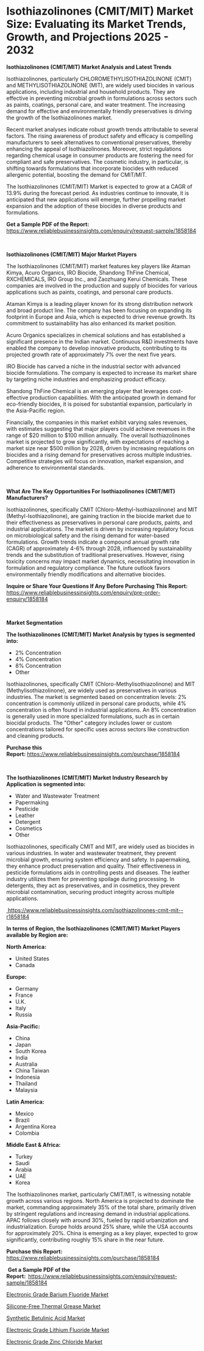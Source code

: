 <p><h1>Isothiazolinones (CMIT/MIT) Market Size: Evaluating its Market Trends, Growth, and Projections 2025 - 2032</h1></p><p><strong>Isothiazolinones (CMIT/MIT) Market Analysis and Latest Trends</strong></p>
<p><p>Isothiazolinones, particularly CHLOROMETHYLISOTHIAZOLINONE (CMIT) and METHYLISOTHIAZOLINONE (MIT), are widely used biocides in various applications, including industrial and household products. They are effective in preventing microbial growth in formulations across sectors such as paints, coatings, personal care, and water treatment. The increasing demand for effective and environmentally friendly preservatives is driving the growth of the Isothiazolinones market.</p><p>Recent market analyses indicate robust growth trends attributable to several factors. The rising awareness of product safety and efficacy is compelling manufacturers to seek alternatives to conventional preservatives, thereby enhancing the appeal of Isothiazolinones. Moreover, strict regulations regarding chemical usage in consumer products are fostering the need for compliant and safe preservatives. The cosmetic industry, in particular, is shifting towards formulations that incorporate biocides with reduced allergenic potential, boosting the demand for CMIT/MIT.</p><p>The Isothiazolinones (CMIT/MIT) Market is expected to grow at a CAGR of 13.9% during the forecast period. As industries continue to innovate, it is anticipated that new applications will emerge, further propelling market expansion and the adoption of these biocides in diverse products and formulations.</p></p>
<p><strong>Get a Sample PDF of the Report:&nbsp;</strong> <a href="https://www.reliablebusinessinsights.com/enquiry/request-sample/1858184?utm_campaign=1091&utm_medium=2&utm_source=Github&utm_content=ia&utm_term=03042025&utm_id=isothiazolinones-cmitmit">https://www.reliablebusinessinsights.com/enquiry/request-sample/1858184</a></p>
<p>&nbsp;</p>
<p><strong>Isothiazolinones (CMIT/MIT) Major Market Players</strong></p>
<p><p>The Isothiazolinones (CMIT/MIT) market features key players like Ataman Kimya, Acuro Organics, IRO Biocide, Shandong ThFine Chemical, RXCHEMICALS, IRO Group Inc., and Zaozhuang Kerui Chemicals. These companies are involved in the production and supply of biocides for various applications such as paints, coatings, and personal care products.</p><p>Ataman Kimya is a leading player known for its strong distribution network and broad product line. The company has been focusing on expanding its footprint in Europe and Asia, which is expected to drive revenue growth. Its commitment to sustainability has also enhanced its market position.</p><p>Acuro Organics specializes in chemical solutions and has established a significant presence in the Indian market. Continuous R&D investments have enabled the company to develop innovative products, contributing to its projected growth rate of approximately 7% over the next five years.</p><p>IRO Biocide has carved a niche in the industrial sector with advanced biocide formulations. The company is expected to increase its market share by targeting niche industries and emphasizing product efficacy.</p><p>Shandong ThFine Chemical is an emerging player that leverages cost-effective production capabilities. With the anticipated growth in demand for eco-friendly biocides, it is poised for substantial expansion, particularly in the Asia-Pacific region.</p><p>Financially, the companies in this market exhibit varying sales revenues, with estimates suggesting that major players could achieve revenues in the range of $20 million to $100 million annually. The overall Isothiazolinones market is projected to grow significantly, with expectations of reaching a market size near $500 million by 2028, driven by increasing regulations on biocides and a rising demand for preservatives across multiple industries. Competitive strategies will focus on innovation, market expansion, and adherence to environmental standards.</p></p>
<p>&nbsp;</p>
<p><strong>What Are The Key Opportunities For Isothiazolinones (CMIT/MIT) Manufacturers?</strong></p>
<p><p>Isothiazolinones, specifically CMIT (Chloro-Methyl-Isothiazolinone) and MIT (Methyl-Isothiazolinone), are gaining traction in the biocide market due to their effectiveness as preservatives in personal care products, paints, and industrial applications. The market is driven by increasing regulatory focus on microbiological safety and the rising demand for water-based formulations. Growth trends indicate a compound annual growth rate (CAGR) of approximately 4-6% through 2028, influenced by sustainability trends and the substitution of traditional preservatives. However, rising toxicity concerns may impact market dynamics, necessitating innovation in formulation and regulatory compliance. The future outlook favors environmentally friendly modifications and alternative biocides.</p></p>
<p><strong>Inquire or Share Your Questions If Any Before Purchasing This Report:</strong> <a href="https://www.reliablebusinessinsights.com/enquiry/pre-order-enquiry/1858184?utm_campaign=1091&utm_medium=2&utm_source=Github&utm_content=ia&utm_term=03042025&utm_id=isothiazolinones-cmitmit">https://www.reliablebusinessinsights.com/enquiry/pre-order-enquiry/1858184</a></p>
<p>&nbsp;</p>
<p><strong>Market Segmentation</strong></p>
<p><strong>The Isothiazolinones (CMIT/MIT) Market Analysis by types is segmented into:</strong></p>
<p><ul><li>2% Concentration</li><li>4% Concentration</li><li>8% Concentration</li><li>Other</li></ul></p>
<p><p>Isothiazolinones, specifically CMIT (Chloro-Methylisothiazolinone) and MIT (Methylisothiazolinone), are widely used as preservatives in various industries. The market is segmented based on concentration levels: 2% concentration is commonly utilized in personal care products, while 4% concentration is often found in industrial applications. An 8% concentration is generally used in more specialized formulations, such as in certain biocidal products. The "Other" category includes lower or custom concentrations tailored for specific uses across sectors like construction and cleaning products.</p></p>
<p><strong>Purchase this Report:&nbsp;</strong><a href="https://www.reliablebusinessinsights.com/purchase/1858184?utm_campaign=1091&utm_medium=2&utm_source=Github&utm_content=ia&utm_term=03042025&utm_id=isothiazolinones-cmitmit">https://www.reliablebusinessinsights.com/purchase/1858184</a></p>
<p>&nbsp;</p>
<p><strong>The Isothiazolinones (CMIT/MIT) Market Industry Research by Application is segmented into:</strong></p>
<p><ul><li>Water and Wastewater Treatment</li><li>Papermaking</li><li>Pesticide</li><li>Leather</li><li>Detergent</li><li>Cosmetics</li><li>Other</li></ul></p>
<p><p>Isothiazolinones, specifically CMIT and MIT, are widely used as biocides in various industries. In water and wastewater treatment, they prevent microbial growth, ensuring system efficiency and safety. In papermaking, they enhance product preservation and quality. Their effectiveness in pesticide formulations aids in controlling pests and diseases. The leather industry utilizes them for preventing spoilage during processing. In detergents, they act as preservatives, and in cosmetics, they prevent microbial contamination, securing product integrity across multiple applications.</p></p>
<p><a href="https://www.reliablebusinessinsights.com/isothiazolinones-cmit-mit--r1858184?utm_campaign=1091&utm_medium=2&utm_source=Github&utm_content=ia&utm_term=03042025&utm_id=isothiazolinones-cmitmit">&nbsp;https://www.reliablebusinessinsights.com/isothiazolinones-cmit-mit--r1858184</a></p>
<p><strong>In terms of Region, the Isothiazolinones (CMIT/MIT) Market Players available by Region are:</strong></p>
<p>
    <p> <strong> North America: </strong>
        <ul>
            <li>United States</li>
            <li>Canada</li>
        </ul>
        </p> 
    <p> <strong> Europe: </strong>
        <ul>
            <li>Germany</li>
            <li>France</li>
            <li>U.K.</li>
            <li>Italy</li>
            <li>Russia</li>
        </ul>
        </p> 
    <p> <strong> Asia-Pacific: </strong>
        <ul>
            <li>China</li>
            <li>Japan</li>
            <li>South Korea</li>
            <li>India</li>
            <li>Australia</li>
            <li>China Taiwan</li>
            <li>Indonesia</li>
            <li>Thailand</li>
            <li>Malaysia</li>
        </ul>
        </p> 
    <p> <strong> Latin America: </strong>
        <ul>
            <li>Mexico</li>
            <li>Brazil</li>
            <li>Argentina Korea</li>
            <li>Colombia</li>
        </ul>
        </p> 
    <p> <strong> Middle East & Africa: </strong>
        <ul>
            <li>Turkey</li>
            <li>Saudi</li>
            <li>Arabia</li>
            <li>UAE</li>
            <li>Korea</li>
        </ul>
    </p>
    </p>
<p><p>The Isothiazolinones market, particularly CMIT/MIT, is witnessing notable growth across various regions. North America is projected to dominate the market, commanding approximately 35% of the total share, primarily driven by stringent regulations and increasing demand in industrial applications. APAC follows closely with around 30%, fueled by rapid urbanization and industrialization. Europe holds around 25% share, while the USA accounts for approximately 20%. China is emerging as a key player, expected to grow significantly, contributing roughly 15% share in the near future.</p></p>
<p><strong>Purchase this Report: </strong><a href="https://www.reliablebusinessinsights.com/purchase/1858184?utm_campaign=1091&utm_medium=2&utm_source=Github&utm_content=ia&utm_term=03042025&utm_id=isothiazolinones-cmitmit">https://www.reliablebusinessinsights.com/purchase/1858184</a></p>
<p>&nbsp;<strong>Get a Sample PDF of the Report:&nbsp;&nbsp;</strong><a href="https://www.reliablebusinessinsights.com/enquiry/request-sample/1858184?utm_campaign=1091&utm_medium=2&utm_source=Github&utm_content=ia&utm_term=03042025&utm_id=isothiazolinones-cmitmit">https://www.reliablebusinessinsights.com/enquiry/request-sample/1858184</a></p>
<p><strong></strong></p>
<p><p><a href="https://github.com/altafvaraswj/Market-Research-Report-List-1/blob/main/electronic-grade-barium-fluoride-market.md?utm_campaign=1091&utm_medium=2&utm_source=Github&utm_content=ia&utm_term=03042025&utm_id=isothiazolinones-cmitmit">Electronic Grade Barium Fluoride Market</a></p><p><a href="https://github.com/roehrtizonov/Market-Research-Report-List-1/blob/main/silicone-free-thermal-grease-market.md?utm_campaign=1091&utm_medium=2&utm_source=Github&utm_content=ia&utm_term=03042025&utm_id=isothiazolinones-cmitmit">Silicone-Free Thermal Grease Market</a></p><p><a href="https://github.com/rutupueyed/Market-Research-Report-List-1/blob/main/synthetic-betulinic-acid-market.md?utm_campaign=1091&utm_medium=2&utm_source=Github&utm_content=ia&utm_term=03042025&utm_id=isothiazolinones-cmitmit">Synthetic Betulinic Acid Market</a></p><p><a href="https://github.com/hurstsaqibyl/Market-Research-Report-List-1/blob/main/electronic-grade-lithium-fluoride-market.md?utm_campaign=1091&utm_medium=2&utm_source=Github&utm_content=ia&utm_term=03042025&utm_id=isothiazolinones-cmitmit">Electronic Grade Lithium Fluoride Market</a></p><p><a href="https://github.com/paullsiskec4/Market-Research-Report-List-1/blob/main/electronic-grade-zinc-chloride-market.md?utm_campaign=1091&utm_medium=2&utm_source=Github&utm_content=ia&utm_term=03042025&utm_id=isothiazolinones-cmitmit">Electronic Grade Zinc Chloride Market</a></p></p>